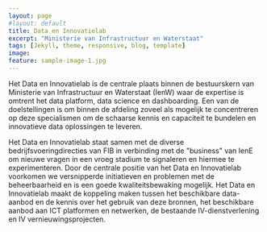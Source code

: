 ```yaml
---
layout: page
#layout: default
title: Data en Innovatielab
excerpt: "Ministerie van Infrastructuur en Waterstaat"
tags: [Jekyll, theme, responsive, blog, template]
image:
feature: sample-image-1.jpg
---
```


Het Data en Innovatielab is de centrale plaats binnen de bestuurskern van Ministerie van Infrastructuur en Waterstaat (IenW) waar de expertise is omtrent het data platform, data science en dashboarding. Een van de doelstellingen is om binnen de afdeling zoveel als mogelijk te concentreren op deze specialismen om de schaarse kennis en capaciteit te bundelen en innovatieve data oplossingen te leveren.

Het Data en Innovatielab staat samen met de diverse bedrijfsvoeringdirecties van FIB in verbinding met de "business" van IenE om nieuwe vragen in een vroeg stadium te signaleren en hiermee te experimenteren. Door de centrale positie van het Data en Innovatielab voorkomen we versnipperde initiatieven en problemen met de beheerbaarheid en is een goede kwaliteitsbewaking mogelijk. Het Data en Innovatielab maakt de koppeling maken tussen het beschikbare data-aanbod en de kennis over het gebruik van deze bronnen, het beschikbare aanbod aan ICT platformen en netwerken, de bestaande IV-dienstverlening en IV vernieuwingsprojecten. 



